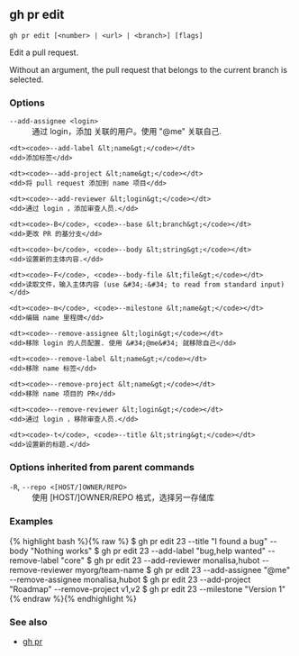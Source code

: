 

## gh pr edit

```
gh pr edit [<number> | <url> | <branch>] [flags]
```

Edit a pull request.

Without an argument, the pull request that belongs to the current branch
is selected.


### Options


<dl class="flags">
	<dt><code>--add-assignee &lt;login&gt;</code></dt>
	<dd>通过 login，添加 关联的用户。使用 &#34;@me&#34; 关联自己.</dd>

	<dt><code>--add-label &lt;name&gt;</code></dt>
	<dd>添加标签</dd>

	<dt><code>--add-project &lt;name&gt;</code></dt>
	<dd>将 pull request 添加到 name 项目</dd>

	<dt><code>--add-reviewer &lt;login&gt;</code></dt>
	<dd>通过 login ，添加审查人员.</dd>

	<dt><code>-B</code>, <code>--base &lt;branch&gt;</code></dt>
	<dd>更改 PR 的基分支</dd>

	<dt><code>-b</code>, <code>--body &lt;string&gt;</code></dt>
	<dd>设置新的主体内容.</dd>

	<dt><code>-F</code>, <code>--body-file &lt;file&gt;</code></dt>
	<dd>读取文件，输入主体内容 (use &#34;-&#34; to read from standard input)</dd>

	<dt><code>-m</code>, <code>--milestone &lt;name&gt;</code></dt>
	<dd>编辑 name 里程牌</dd>

	<dt><code>--remove-assignee &lt;login&gt;</code></dt>
	<dd>移除 login 的人员配置. 使用 &#34;@me&#34; 就移除自己</dd>

	<dt><code>--remove-label &lt;name&gt;</code></dt>
	<dd>移除 name 标签</dd>

	<dt><code>--remove-project &lt;name&gt;</code></dt>
	<dd>移除 name 项目的 PR</dd>

	<dt><code>--remove-reviewer &lt;login&gt;</code></dt>
	<dd>通过 login ，移除审查人员.</dd>

	<dt><code>-t</code>, <code>--title &lt;string&gt;</code></dt>
	<dd>设置新的标题.</dd>
</dl>


### Options inherited from parent commands


<dl class="flags">
	<dt><code>-R</code>, <code>--repo &lt;[HOST/]OWNER/REPO&gt;</code></dt>
	<dd>使用 [HOST/]OWNER/REPO 格式，选择另一存储库</dd>
</dl>


### Examples

{% highlight bash %}{% raw %}
$ gh pr edit 23 --title "I found a bug" --body "Nothing works"
$ gh pr edit 23 --add-label "bug,help wanted" --remove-label "core"
$ gh pr edit 23 --add-reviewer monalisa,hubot  --remove-reviewer myorg/team-name
$ gh pr edit 23 --add-assignee "@me" --remove-assignee monalisa,hubot
$ gh pr edit 23 --add-project "Roadmap" --remove-project v1,v2
$ gh pr edit 23 --milestone "Version 1"
{% endraw %}{% endhighlight %}

### See also

* [gh pr](./gh_pr)
